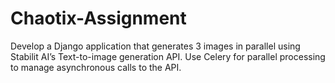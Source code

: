 # Chaotix-Assignment
Develop a Django application that generates 3 images in parallel using Stabilit AI’s Text-to-image generation API.  Use Celery for parallel processing to manage asynchronous calls to the API.
